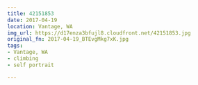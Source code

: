 ```yaml
---
title: 42151853
date: 2017-04-19
location: Vantage, WA
img_url: https://d17enza3bfujl8.cloudfront.net/42151853.jpg
original_fn: 2017-04-19_BTEvgMkg7xK.jpg
tags:
- Vantage, WA
- climbing
- self portrait

---
```

